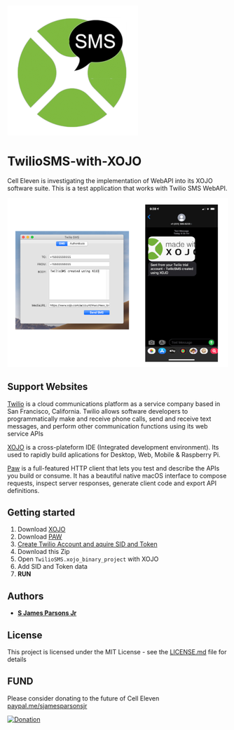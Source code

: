 ![TwilioSMS_XOJO Logo](/TwilioSMS_XOJO.png)

# TwilioSMS-with-XOJO

Cell Eleven is investigating the implementation of WebAPI into its XOJO software suite.  This is a test application that works with Twilio SMS WebAPI.

![TwilioSMS_XOJO_iPhone](/TwilioSMS_iPhone_Image.png)


## Support Websites
[Twilio](https://www.twilio.com/) is a cloud communications platform as a service company based in San Francisco, California. Twilio allows software developers to programmatically make and receive phone calls, send and receive text messages, and perform other communication functions using its web service APIs

[XOJO](https://www.xojo.com/) is a cross-plateform IDE (Integrated development environment).  Its used to rapidly build aplications for Desktop, Web, Mobile & Raspberry Pi.

[Paw](https://paw.cloud/) is a full-featured HTTP client that lets you test and describe the APIs you build or consume. It has a beautiful native macOS interface to compose requests, inspect server responses, generate client code and export API definitions.


## Getting started
 1. Download [XOJO](https://www.xojo.com/)
 2. Download [PAW](https://paw.cloud/)
 3. [Create Twilio Account and aquire SID and Token](https://www.youtube.com/watch?v=GZvSYJDk-us&t=4417s)
 4. Download this Zip
 5. Open ```TwilioSMS.xojo_binary_project``` with XOJO
 6. Add SID and Token data
 7. **RUN**



## Authors

* **[S James Parsons Jr](https://www.linkedin.com/in/sjamesparsonsjr/)** 

## License

This project is licensed under the MIT License - see the [LICENSE.md](LICENSE.md) file for details

## FUND
Please consider donating to the future of Cell Eleven
[paypal.me/sjamesparsonsjr](https://www.paypal.com/paypalme/my/profile)


[![Donation](https://www.thenewatlantis.com/imgLib/20200417_paypal.jpg)](https://www.paypal.com/paypalme/my/profile)

